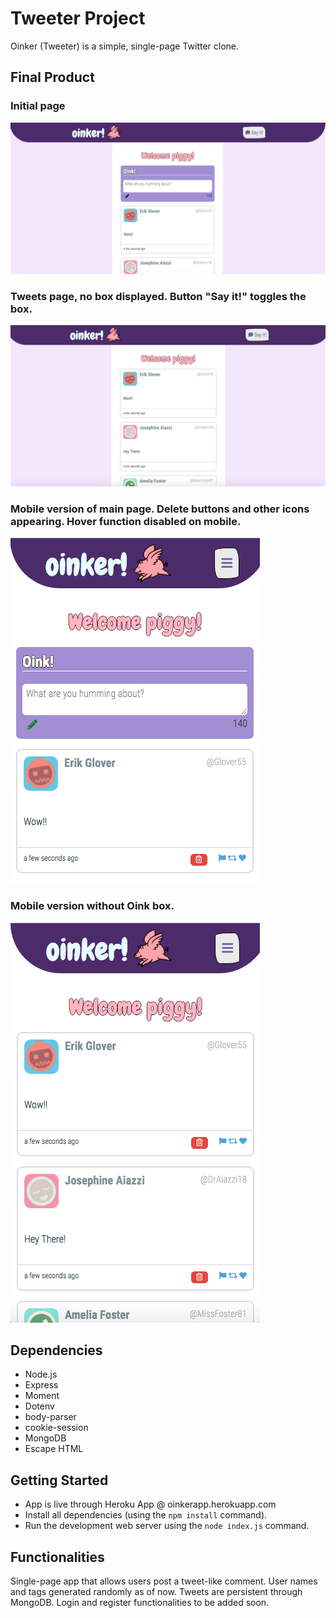 # Tweeter Project

Oinker (Tweeter) is a simple, single-page Twitter clone.

## Final Product

### Initial page

!["Screenshot: First Page"](https://github.com/rafrocha/tweeter/blob/master/Screenshots-Oinker/Main%20Page.png?raw=true)


### Tweets page, no box displayed. Button "Say it!" toggles the box.

!["Screenshot: Single URL page (Owner only)"](https://github.com/rafrocha/tweeter/blob/master/Screenshots-Oinker/Main%20without%20Oink%20box.png?raw=true)


### Mobile version of main page. Delete buttons and other icons appearing. Hover function disabled on mobile.

!["Screenshot: Main URLs List Page"](https://github.com/rafrocha/tweeter/blob/master/Screenshots-Oinker/Mobile%20delete%20button%20appearing%20with%20box.png?raw=true)


### Mobile version without Oink box.

!["Mobile shot"](https://github.com/rafrocha/tweeter/blob/master/Screenshots-Oinker/Mobile%20version%20no%20box.png?raw=true)


## Dependencies

- Node.js
- Express
- Moment
- Dotenv
- body-parser
- cookie-session
- MongoDB
- Escape HTML

## Getting Started

- App is live through Heroku App @ oinkerapp.herokuapp.com
- Install all dependencies (using the `npm install` command).
- Run the development web server using the `node index.js` command.


## Functionalities

Single-page app that allows users post a tweet-like comment. User names and tags generated randomly as of now. Tweets are persistent through MongoDB. Login and register functionalities to be added soon.
